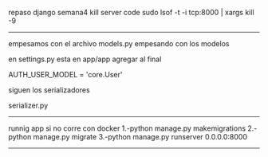 repaso django
semana4 
kill server code 
sudo lsof -t -i tcp:8000 | xargs kill -9

__________________________________
empesamos con el archivo models.py
empesando con los modelos

en settings.py esta en app/app
agregar al final

AUTH_USER_MODEL = 'core.User'

siguen los serializadores

serializer.py

_________________

runnig app si no corre con docker
1.-python manage.py makemigrations 
2.-python manage.py migrate 
3.-python manage.py runserver 0.0.0.0:8000



_____________________________

